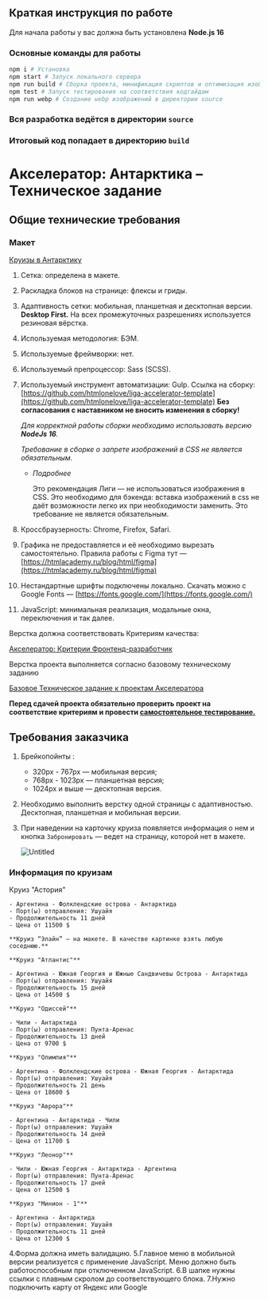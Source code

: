 ## Краткая инструкция по работе

Для начала работы у вас должна быть установлена **Node.js 16**

### Основные команды для работы

```bash
npm i # Установка
npm start # Запуск локального сервера
npm run build # Сборка проекта, минификация скриптов и оптимизация изображений перед деплоем на прод
npm test # Запуск тестирования на соответствия кодгайдам
npm run webp # Создание webp изображений в директории source
```

### Вся разработка ведётся в директории `source`

### Итоговый код попадает в директорию `build`

# Акселератор: Антарктика – Техническое задание

## **Общие технические требования**

### Макет

[Круизы в Антарктику](https://www.figma.com/file/h32aTtQO90Kp6T3Ct9qX6J/%D0%9A%D1%80%D1%83%D0%B8%D0%B7%D1%8B-%D0%B2-%D0%90%D0%BD%D1%82%D0%B0%D1%80%D0%BA%D1%82%D0%B8%D0%BA%D1%83?node-id=0%3A1)

1. Сетка: определена в макете.
2. Раскладка блоков на странице: флексы и гриды.
3. Адаптивность сетки: мобильная, планшетная и десктопная версии. **Desktop First.** На всех промежуточных разрешениях используется резиновая вёрстка.
4. Используемая методология: БЭМ.
5. Используемые фреймворки: нет.
6. Используемый препроцессор: Sass (SCSS).
7. Используемый инструмент автоматизации: Gulp.
    Ссылка на сборку: [https://github.com/htmlonelove/liga-accelerator-template](https://github.com/htmlonelove/liga-accelerator-template)
    **Без согласования с наставником не вносить изменения в сборку!**

    *Для корректной работы сборки необходимо использовать версию **NodeJs 16**.*

    *Требование в сборке о запрете изображений в CSS не является обязательным.*

    - *Подробнее*

        Это рекомендация Лиги — не использоваться изображения в CSS.
        Это необходимо для бэкенда: вставка изображений в css не даёт возможности легко их при необходимости заменить. Это требование не является обязательным.

8. Кроссбраузерность: Chrome, Firefox, Safari.
9. Графика не предоставляется и её необходимо вырезать самостоятельно. Правила работы с Figmа тут — [https://htmlacademy.ru/blog/html/figma](https://htmlacademy.ru/blog/html/figma)

10. Нестандартные шрифты подключены локально. Скачать можно с Google Fonts — [https://fonts.google.com/](https://fonts.google.com/)
11. JavaScript: минимальная реализация, модальные окна, переключения и так далее.

Верстка должна соответствовать Критериям качества:

[Акселератор: Критерии  Фронтенд-разработчик](https://www.notion.so/b9d5253793624e61939b85a04e07d7de)

Верстка проекта выполняется согласно базовому техническому заданию

[Базовое Техническое задание к проектам Акселератора](https://www.notion.so/ed59b1e3e63c40f994772db37500d0f9)

**Перед сдачей проекта обязательно проверить проект на соответствие критериям и провести [самостоятельное тестирование.](https://www.notion.so/6ac6d0482eb24d6b91568f2333aef1db)**

## Требования заказчика

1. Брейкопойнты :
    - 320px - 767px — мобильная версия;
    - 768px - 1023px — планшетная версия;
    - 1024px и выше — десктопная версия.
2. Необходимо выполнить верстку одной страницы с адаптивностью. Десктопная, планшетная и мобильная версии.
3. При наведении на карточку круиза появляется информация о нем и кнопка `Забронировать` — ведет на страницу, которой нет в макете.

    ![Untitled](https://s3-us-west-2.amazonaws.com/secure.notion-static.com/b2950ae2-8ccf-48d9-ae8f-44fb65e1dde6/Untitled.png)

### Информация по круизам

Круиз "Астория"

    - Аргентина - Фолклендские острова - Антарктида
    - Порт(ы) отправления: Ушуайя
    - Продолжительность 11 дней
    - Цена от 11500 $

    **Круиз “Элайн” — на макете. В качестве картинке взять любую соседнюю.**

    **Круиз "Атлантис"**

    - Аргентина - Южная Георгия и Южные Сандвичевы Острова - Антарктида
    - Порт(ы) отправления: Ушуайя
    - Продолжительность 15 дней
    - Цена от 14500 $

    **Круиз "Одиссей"**

    - Чили - Антарктида
    - Порт(ы) отправления: Пунта-Аренас
    - Продолжительность 13 дней
    - Цена от 9700 $

    **Круиз "Олимпия"**

    - Аргентина - Фолклендские острова - Южная Георгия - Антарктида
    - Порт(ы) отправления: Ушуайя
    - Продолжительность 21 день
    - Цена от 18600 $

    **Круиз "Аврора"**

    - Аргентина - Антарктида - Чили
    - Порт(ы) отправления: Ушуайя
    - Продолжительность 14 дней
    - Цена от 11700 $

    **Круиз "Леонор"**

    - Чили - Южная Георгия - Антарктида - Аргентина
    - Порт(ы) отправления: Пунта-Аренас
    - Продолжительность 17 дней
    - Цена от 12500 $

    **Круиз "Минион - 1"**

    - Аргентина - Антарктида
    - Порт(ы) отправления: Ушуайя
    - Продолжительность 11 дней
    - Цена от 12300 $

4.Форма должна иметь валидацию.
5.Главное меню в мобильной версии реализуется с применение JavaScript. Меню должно быть работоспособным при отключенном JavaScript.
6.В шапке нужны ссылки с плавным скролом до соответствующего блока.
7.Нужно подключить карту от Яндекс или Google
